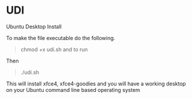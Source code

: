 # UDI
Ubuntu Desktop Install

To make the file executable do the following. 
> chmod +x udi.sh and to run 

Then
> ./udi.sh

This will install xfce4, xfce4-goodies and you will have a working desktop on your Ubuntu command line based operating system

